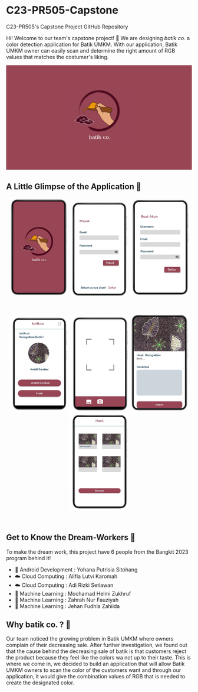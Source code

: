 # C23-PR505-Capstone
C23-PR505's Capstone Project GitHub Repository 

Hi! Welcome to our team's capstone project! 👋
We are designing *batik co.* a color detection application for Batik UMKM. With our application, Batik UMKM owner can easily scan and determine the right amount of RGB values that matches the costumer's liking. 

![Alt text](https://github.com/jehanfz/C23-PR505-Capstone/blob/main/Archives/Batik%20Co.%20Logo.png)

## A Little Glimpse of the Application 💫
<p align="center">
<img  width="160px" heigth="265" src="https://github.com/jehanfz/C23-PR505-Capstone/blob/main/Archives/Splash%20Screen.jpeg" />
<img  width="160px" heigth="275" src="https://github.com/jehanfz/C23-PR505-Capstone/blob/main/Archives/Login%20Page.jpeg" />
<img  width="160px" src="https://github.com/jehanfz/C23-PR505-Capstone/blob/main/Archives/Register%20Page.jpeg" />
</p>
<br>

<p align="center">
<img  width="160px" src="https://github.com/jehanfz/C23-PR505-Capstone/blob/main/Archives/Main%20Page.jpeg" />
<img  width="160px" src="https://github.com/jehanfz/C23-PR505-Capstone/blob/main/Archives/Camera%20Page.jpeg" />
<img  width="160px" src="https://github.com/jehanfz/C23-PR505-Capstone/blob/main/Archives/Result%20Page.jpeg" />
<img  width="160px" src="https://github.com/jehanfz/C23-PR505-Capstone/blob/main/Archives/Result%20Library.jpeg" />
</p>
<br>

## Get to Know the Dream-Workers 🚀
To make the dream work, this project have 6 people from the Bangkit 2023 program behind it!
- 📱 Android Development : Yohana Putrisia Sitohang 
- ☁️ Cloud Computing     : Alifia Lutvi Karomah 
- ☁️ Cloud Computing     : Adi Rizki Setiawan 
- 🤖 Machine Learning    : Mochamad Helmi Zukhruf
- 🤖 Machine Learning    : Zahrah Nur Fauziyah 
- 🤖 Machine Learning    : Jehan Fudhla Zahiida 

## Why batik co. ? 🔎
Our team noticed the growing problem in Batik UMKM where owners complain of their decreasing sale. After further investigation, we found out that the cause behind the decreasing sale of batik is that customers reject the product because they feel like the colors wa not up to their taste. This is where we come in, we decided to build an application that will allow Batik UMKM owners to scan the color of the customers want and through our application, it would give the combination values of RGB that is needed to create the designated color. 
